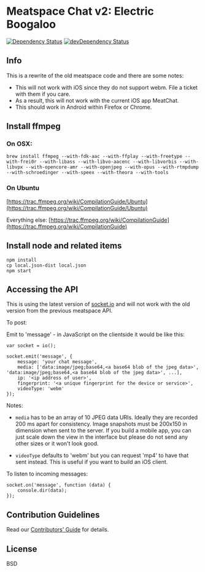 # Meatspace Chat v2: Electric Boogaloo

[![Dependency Status](https://david-dm.org/meatspaces/meatspace-chat-v2.svg)](https://david-dm.org/meatspaces/meatspace-chat-v2) [![devDependency Status](https://david-dm.org/meatspaces/meatspace-chat-v2/dev-status.svg)](https://david-dm.org/meatspaces/meatspace-chat-v2#info=devDependencies)

## Info

This is a rewrite of the old meatspace code and there are some notes:

* This will not work with iOS since they do not support webm. File a ticket with them if you care.
* As a result, this will not work with the current iOS app MeatChat.
* This should work in Android within Firefox or Chrome.

## Install ffmpeg

### On OSX:

    brew install ffmpeg --with-fdk-aac --with-ffplay --with-freetype --with-frei0r --with-libass --with-libvo-aacenc --with-libvorbis --with-libvpx --with-opencore-amr --with-openjpeg --with-opus --with-rtmpdump --with-schroedinger --with-speex --with-theora --with-tools

### On Ubuntu

[https://trac.ffmpeg.org/wiki/CompilationGuide/Ubuntu](https://trac.ffmpeg.org/wiki/CompilationGuide/Ubuntu)

Everything else: [https://trac.ffmpeg.org/wiki/CompilationGuide](https://trac.ffmpeg.org/wiki/CompilationGuide)

## Install node and related items

    npm install
    cp local.json-dist local.json
    npm start

## Accessing the API

This is using the latest version of [socket.io](http://socket.io) and will not work with the old version from the previous meatspace API.

To post:

Emit to 'message' - in JavaScript on the clientside it would be like this:

    var socket = io();

    socket.emit('message', {
        message: 'your chat message',
        media: ['data:image/jpeg;base64,<a base64 blob of the jpeg data>', 'data:image/jpeg;base64,<a base64 blob of the jpeg data>', ...],
        ip: '<ip address of user>',
        fingerprint: '<a unique fingerprint for the device or service>',
        videoType: 'webm'
    });

Notes: 

- `media` has to be an array of 10 JPEG data URIs. Ideally they are recorded 200 ms apart for consistency. Image snapshots must be 200x150 in dimension when sent to the server. If you build a mobile app, you can just scale down the view in the interface but please do not send any other sizes or it won't look good.

- `videoType` defaults to 'webm' but you can request 'mp4' to have that sent instead. This is useful if you want to build an iOS client.

To listen to incoming messages:

    socket.on('message', function (data) {
        console.dir(data);
    });

## Contribution Guidelines

Read our [Contributors' Guide](https://github.com/meatspaces/meatspace-chat-v2/blob/master/CONTRIBUTING.md)
for details.

## License

BSD
